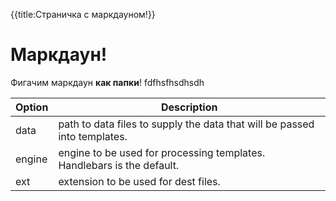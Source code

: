 {{title:Страничка с маркдауном!}}
# Маркдаун!

Фигачим маркдаун __как папки__!
fdfhsfhsdhsdh

| Option | Description |
| ------ | ----------- |
| data   | path to data files to supply the data that will be passed into templates. |
| engine | engine to be used for processing templates. Handlebars is the default. |
| ext    | extension to be used for dest files. |
